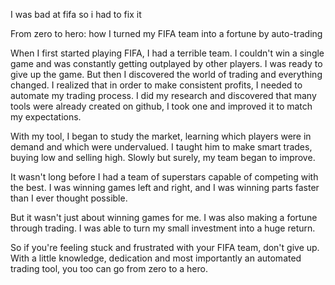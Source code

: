 I was bad at fifa so i had to fix it

From zero to hero: how I turned my FIFA team into a fortune by auto-trading

When I first started playing FIFA, I had a terrible team. I couldn't win a single game and was constantly getting outplayed by other players. 
I was ready to give up the game. But then I discovered the world of trading and everything changed. 
I realized that in order to make consistent profits, I needed to automate my trading process. I did my research and discovered that many tools were already 
created on github, I took one and improved it to match my expectations.

With my tool, I began to study the market, learning which players were in demand and which were undervalued. 
I taught him to make smart trades, buying low and selling high. Slowly but surely, my team began to improve.

It wasn't long before I had a team of superstars capable of competing with the best. 
I was winning games left and right, and I was winning parts faster than I ever thought possible.

But it wasn't just about winning games for me. I was also making a fortune through trading. I was able to turn my small investment into a huge return.

So if you're feeling stuck and frustrated with your FIFA team, don't give up. With a little knowledge, dedication and most importantly an automated trading tool, 
you too can go from zero to a hero.

